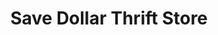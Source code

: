 ---
title: "Save Dollar Thrift Store"
url: /kansas-city/save-dollar-thrift-store/
shop: Gebrauchtwaren
---